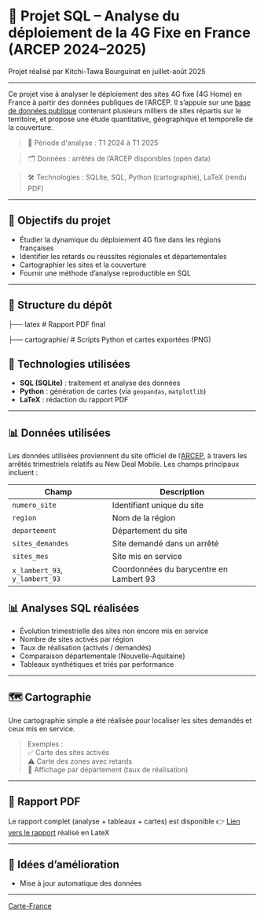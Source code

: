 # 📡 Projet SQL – Analyse du déploiement de la 4G Fixe en France (ARCEP 2024–2025)

Projet réalisé par Kitchi-Tawa Bourguinat en juillet-août 2025

---
Ce projet vise à analyser le déploiement des sites 4G fixe (4G Home) en France à partir des données publiques de l’ARCEP. Il s’appuie sur une [base de données publique](https://data.arcep.fr/mobile/4G_fixe/index.html) contenant plusieurs milliers de sites répartis sur le territoire, et propose une étude quantitative, géographique et temporelle de la couverture.

> 📅 Période d'analyse : T1 2024 à T1 2025

> 🗂 Données : arrêtés de l’ARCEP disponibles (open data)

> 🛠 Technologies : SQLite, SQL, Python (cartographie), LaTeX (rendu PDF)

---

## 🧭 Objectifs du projet

- Étudier la dynamique du déploiement 4G fixe dans les régions françaises
- Identifier les retards ou réussites régionales et départementales
- Cartographier les sites et la couverture
- Fournir une méthode d’analyse reproductible en SQL

---

## 📂 Structure du dépôt
├── latex # Rapport PDF final

├── cartographie/ # Scripts Python et cartes exportées (PNG)

## 🧰 Technologies utilisées

- **SQL (SQLite)** : traitement et analyse des données
- **Python** : génération de cartes (via `geopandas`, `matplotlib`)
- **LaTeX** : rédaction du rapport PDF
---

## 📊 Données utilisées

Les données utilisées proviennent du site officiel de l’[ARCEP](https://www.arcep.fr/), à travers les arrêtés trimestriels relatifs au New Deal Mobile. Les champs principaux incluent :

| Champ                  | Description                                              |
|------------------------|----------------------------------------------------------|
| `numero_site`          | Identifiant unique du site                               |
| `region`               | Nom de la région                                          |
| `departement`          | Département du site                                       |
| `sites_demandes`       | Site demandé dans un arrêté                               |
| `sites_mes`            | Site mis en service                                       |
| `x_lambert_93`, `y_lambert_93` | Coordonnées du barycentre en Lambert 93         |



## 📊 Analyses SQL réalisées

- Évolution trimestrielle des sites non encore mis en service
- Nombre de sites activés par région
- Taux de réalisation (activés / demandés)
- Comparaison départementale (Nouvelle-Aquitaine)
- Tableaux synthétiques et triés par performance
---

## 🗺️ Cartographie

Une cartographie simple a été réalisée pour localiser les sites demandés et ceux mis en service.

> Exemples :  
> ✅ Carte des sites activés  
> ⚠️ Carte des zones avec retards  
> 📍 Affichage par département (taux de réalisation)

---

## 📄 Rapport PDF

Le rapport complet (analyse + tableaux + cartes) est disponible 👉 [Lien vers le rapport](./rapport_SQL_4GFIXE_ARCEP.pdf) réalisé en LateX

---


## 📌 Idées d’amélioration

- Mise à jour automatique des données
---


[Carte-France](https://datawrapper.dwcdn.net/hgEC5/1/)
